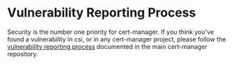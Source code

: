 # Vulnerability Reporting Process

Security is the number one priority for cert-manager. If you think you've found
a vulnerability in csi, or in any cert-manager project, please follow the
[vulnerability reporting process](https://github.com/jetstack/cert-manager/blob/master/SECURITY.md)
documented in the main cert-manager repository.
